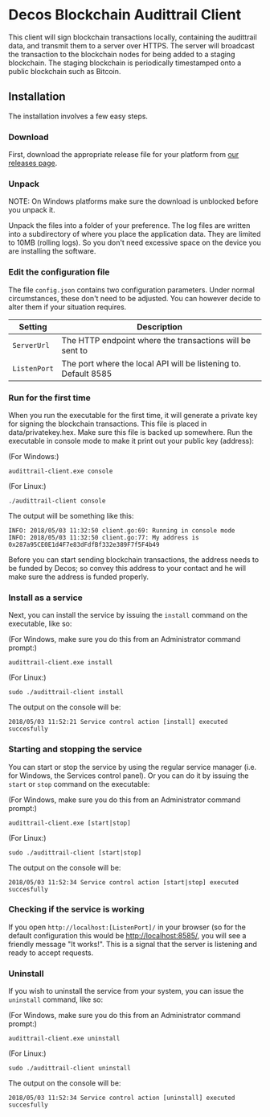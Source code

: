 # Decos Blockchain Audittrail Client
This client will sign blockchain transactions locally, containing the audittrail data, and transmit them to a server over HTTPS. The server will broadcast the transaction to the blockchain nodes for being added to a staging blockchain. The staging blockchain is periodically timestamped onto a public blockchain such as Bitcoin.

## Installation
The installation involves a few easy steps. 

### Download

First, download the appropriate release file for your platform from [our releases page](https://github.com/decosblockchain/audittrail-client/releases). 

### Unpack

NOTE: On Windows platforms make sure the download is unblocked before you unpack it.

Unpack the files into a folder of your preference. The log files are written into a subdirectory of where you place the application data. They are limited to 10MB (rolling logs). So you don't need excessive space on the device you are installing the software.

### Edit the configuration file

The file ```config.json``` contains two configuration parameters. Under normal circumstances, these don't need to be adjusted. You can however decide to alter them if your situation requires.

| Setting   | Description |
|-----------|-------------|
| ```ServerUrl``` | The HTTP endpoint where the transactions will be sent to |
| ```ListenPort``` | The port where the local API will be listening to. Default 8585 |

### Run for the first time

When you run the executable for the first time, it will generate a private key for signing the blockchain transactions. This file is placed in data/privatekey.hex. Make sure this file is backed up somewhere. Run the executable in console mode to make it print out your public key (address):

(For Windows:)

```
audittrail-client.exe console
```

(For Linux:)

```
./audittrail-client console
```

The output will be something like this:

```
INFO: 2018/05/03 11:32:50 client.go:69: Running in console mode
INFO: 2018/05/03 11:32:50 client.go:77: My address is 0x287a95CE0E1d4F7e83dFdfBf332e389F7f5F4b49
```

Before you can start sending blockchain transactions, the address needs to be funded by Decos; so convey this address to your contact and he will make sure the address is funded properly.

### Install as a service

Next, you can install the service by issuing the ```install``` command on the executable, like so:

(For Windows, make sure you do this from an Administrator command prompt:)

```
audittrail-client.exe install
```

(For Linux:)

```
sudo ./audittrail-client install
```

The output on the console will be:

```
2018/05/03 11:52:21 Service control action [install] executed succesfully
```

### Starting and stopping the service

You can start or stop the service by using the regular service manager (i.e. for Windows, the Services control panel). Or you can do it by issuing the ```start``` or ```stop``` command on the executable:

(For Windows, make sure you do this from an Administrator command prompt:)

```
audittrail-client.exe [start|stop]
```

(For Linux:)

```
sudo ./audittrail-client [start|stop]
```

The output on the console will be:

```
2018/05/03 11:52:34 Service control action [start|stop] executed succesfully
```

### Checking if the service is working

If you open ```http://localhost:[ListenPort]/``` in your browser (so for the default configuration this would be [http://localhost:8585/](http://localhost:8585), you will see a friendly message "It works!". This is a signal that the server is listening and ready to accept requests.

### Uninstall

If you wish to uninstall the service from your system, you can issue the ```uninstall``` command, like so:

(For Windows, make sure you do this from an Administrator command prompt:)

```
audittrail-client.exe uninstall
```

(For Linux:)

```
sudo ./audittrail-client uninstall
```

The output on the console will be:

```
2018/05/03 11:52:34 Service control action [uninstall] executed succesfully
```